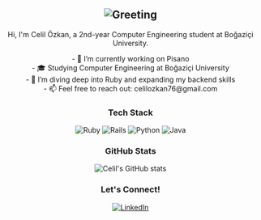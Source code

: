 <div align="center">

## <img src="https://readme-typing-svg.herokuapp.com?font=Arial&size=30&duration=3000&pause=1000&color=581845&center=true&vCenter=true&width=600&lines=Hello+there+👋;This+is+Celil+Özkan;Nice+to+meet+you!" alt="Greeting">

Hi, I'm Celil Özkan, a 2nd-year Computer Engineering student at Boğaziçi University.

<p align="center">
- 🔭 I’m currently working on Pisano<br>
- 🎓 Studying Computer Engineering at Boğaziçi University<br>
- 🌱 I’m diving deep into Ruby and expanding my backend skills<br>
- 📫 Feel free to reach out: celilozkan76@gmail.com
</p>

### Tech Stack
<p align="center">
  <img src="https://img.shields.io/badge/Ruby-CC342D?style=for-the-badge&logo=ruby&logoColor=white" alt="Ruby" />
  <img src="https://img.shields.io/badge/Rails-CC0000?style=for-the-badge&logo=rubyonrails&logoColor=white" alt="Rails" />
  <img src="https://img.shields.io/badge/Python-3776AB?style=for-the-badge&logo=python&logoColor=white" alt="Python" />
  <img src="https://img.shields.io/badge/Java-007396?style=for-the-badge&logo=java&logoColor=white" alt="Java" />
</p>

### GitHub Stats
<p align="center">
  <img src="https://github-readme-stats.vercel.app/api?username=celilozknn&show_icons=true&theme=radical" alt="Celil's GitHub stats" />
</p>

### Let's Connect!
<p align="center">
  <a href="https://www.linkedin.com/in/celilozknn" target="_blank">
    <img src="https://img.shields.io/badge/LinkedIn-0A66C2?style=for-the-badge&logo=linkedin&logoColor=white" alt="LinkedIn"/>
  </a>
</p>

</div>
